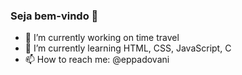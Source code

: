 ### Seja bem-vindo 👋


- 🔭 I’m currently working on time travel
- 🌱 I’m currently learning HTML, CSS, JavaScript, C
- 📫 How to reach me: @eppadovani
